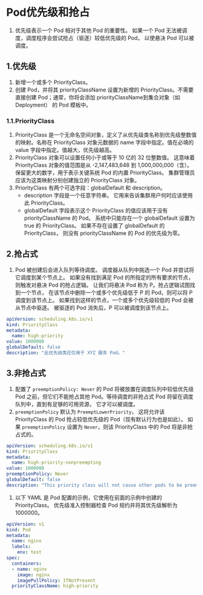 # Pod优先级和抢占

1. 优先级表示一个 Pod 相对于其他 Pod 的重要性。 如果一个 Pod 无法被调度，调度程序会尝试抢占（驱逐）较低优先级的 Pod， 以使悬决 Pod 可以被调度。

## 1.优先级

1. 新增一个或多个 PriorityClass。
2. 创建 Pod，并将其 priorityClassName 设置为新增的 PriorityClass。不需要直接创建 Pod；通常，你将会添加 priorityClassName到集合对象（如 Deployment） 的 Pod 模板中。

### 1.1.PriorityClass

1. PriorityClass 是一个无命名空间对象，定义了从优先级类名称到优先级整数值的映射。名称在 PriorityClass 对象元数据的 name 字段中指定。值在必填的 value 字段中指定。值越大，优先级越高。
2. PriorityClass 对象可以设置任何小于或等于 10 亿的 32 位整数值。 这意味着 PriorityClass 对象的值范围是从 -2,147,483,648 到 1,000,000,000（含）。 保留更大的数字，用于表示关键系统 Pod 的内置 PriorityClass。 集群管理员应该为这类映射分别创建独立的 PriorityClass 对象。
3. PriorityClass 有两个可选字段：globalDefault 和 description。
   - description 字段是一个任意字符串。 它用来告诉集群用户何时应该使用此 PriorityClass。
   - globalDefault 字段表示这个 PriorityClass 的值应该用于没有 priorityClassName 的 Pod。 系统中只能存在一个 globalDefault 设置为 true 的 PriorityClass。 如果不存在设置了 globalDefault 的 PriorityClass， 则没有 priorityClassName 的 Pod 的优先级为零。

## 2.抢占式

1. Pod 被创建后会进入队列等待调度。 调度器从队列中挑选一个 Pod 并尝试将它调度到某个节点上。 如果没有找到满足 Pod 的所指定的所有要求的节点，则触发对悬决 Pod 的抢占逻辑。 让我们将悬决 Pod 称为 P。抢占逻辑试图找到一个节点， 在该节点中删除一个或多个优先级低于 P 的 Pod，则可以将 P 调度到该节点上。 如果找到这样的节点，一个或多个优先级较低的 Pod 会被从节点中驱逐。 被驱逐的 Pod 消失后，P 可以被调度到该节点上。

~~~yaml
apiVersion: scheduling.k8s.io/v1
kind: PriorityClass
metadata:
  name: high-priority
value: 1000000
globalDefault: false
description: "此优先级类应仅用于 XYZ 服务 Pod。"
~~~

## 3.非抢占式

1. 配置了 `preemptionPolicy: Never` 的 Pod 将被放置在调度队列中较低优先级 Pod 之前，但它们不能抢占其他 Pod。等待调度的非抢占式 Pod 将留在调度队列中，直到有足够的可用资源， 它才可以被调度。
2. `preemptionPolicy` 默认为 `PreemptLowerPriority`， 这将允许该 PriorityClass 的 Pod 抢占较低优先级的 Pod（现有默认行为也是如此）。 如果 `preemptionPolicy` 设置为 `Never`，则该 PriorityClass 中的 Pod 将是非抢占式的。

~~~yaml
apiVersion: scheduling.k8s.io/v1
kind: PriorityClass
metadata:
  name: high-priority-nonpreempting
value: 1000000
preemptionPolicy: Never
globalDefault: false
description: "This priority class will not cause other pods to be preempted."
~~~

1. 以下 YAML 是 Pod 配置的示例，它使用在前面的示例中创建的 PriorityClass。 优先级准入控制器检查 Pod 规约并将其优先级解析为 1000000。

~~~yaml
apiVersion: v1
kind: Pod
metadata:
  name: nginx
  labels:
    env: test
spec:
  containers:
  - name: nginx
    image: nginx
    imagePullPolicy: IfNotPresent
  priorityClassName: high-priority
~~~





